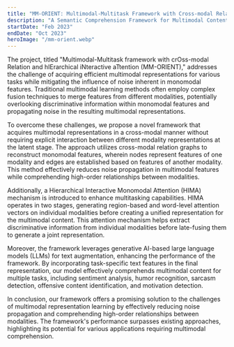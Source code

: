 ```yaml
---
title: "MM-ORIENT: Multimodal-Multitask Framework with Cross-modal Relation and Hierarchical Interactive Attention"
description: "A Semantic Comprehension Framework for Multimodal Content"
startDate: "Feb 2023"
endDate: "Oct 2023"
heroImage: "/mm-orient.webp"
---
```


The project, titled "Multimodal-Multitask framework with crOss-modal Relation and hIErarchical iNteractive aTtention (MM-ORIENT)," addresses the challenge of acquiring efficient multimodal representations for various tasks while mitigating the influence of noise inherent in monomodal features. Traditional multimodal learning methods often employ complex fusion techniques to merge features from different modalities, potentially overlooking discriminative information within monomodal features and propagating noise in the resulting multimodal representations.

To overcome these challenges, we propose a novel framework that acquires multimodal representations in a cross-modal manner without requiring explicit interaction between different modality representations at the latent stage. The approach utilizes cross-modal relation graphs to reconstruct monomodal features, wherein nodes represent features of one modality and edges are established based on features of another modality. This method effectively reduces noise propagation in multimodal features while comprehending high-order relationships between modalities.

Additionally, a Hierarchical Interactive Monomodal Attention (HIMA) mechanism is introduced to enhance multitasking capabilities. HIMA operates in two stages, generating region-based and word-level attention vectors on individual modalities before creating a unified representation for the multimodal content. This attention mechanism helps extract discriminative information from individual modalities before late-fusing them to generate a joint representation.

Moreover, the framework leverages generative AI-based large language models (LLMs) for text augmentation, enhancing the performance of the framework. By incorporating task-specific text features in the final representation, our model effectively comprehends multimodal content for multiple tasks, including sentiment analysis, humor recognition, sarcasm detection, offensive content identification, and motivation detection.

In conclusion, our framework offers a promising solution to the challenges of multimodal representation learning by effectively reducing noise propagation and comprehending high-order relationships between modalities. The framework's performance surpasses existing approaches, highlighting its potential for various applications requiring multimodal comprehension.





